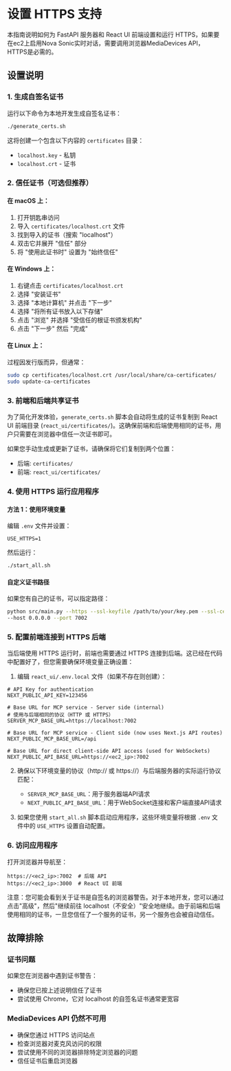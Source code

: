# 设置 HTTPS 支持

本指南说明如何为 FastAPI 服务器和 React UI 前端设置和运行 HTTPS，如果要在ec2上启用Nova Sonic实时对话，需要调用浏览器MediaDevices API，HTTPS是必需的。

## 设置说明

### 1. 生成自签名证书

运行以下命令为本地开发生成自签名证书：

```bash
./generate_certs.sh
```

这将创建一个包含以下内容的 `certificates` 目录：
- `localhost.key` - 私钥
- `localhost.crt` - 证书

### 2. 信任证书（可选但推荐）

#### 在 macOS 上：
1. 打开钥匙串访问
2. 导入 `certificates/localhost.crt` 文件
3. 找到导入的证书（搜索 "localhost"）
4. 双击它并展开 "信任" 部分
5. 将 "使用此证书时" 设置为 "始终信任"

#### 在 Windows 上：
1. 右键点击 `certificates/localhost.crt`
2. 选择 "安装证书"
3. 选择 "本地计算机" 并点击 "下一步"
4. 选择 "将所有证书放入以下存储"
5. 点击 "浏览" 并选择 "受信任的根证书颁发机构"
6. 点击 "下一步" 然后 "完成"

#### 在 Linux 上：
过程因发行版而异，但通常：
```bash
sudo cp certificates/localhost.crt /usr/local/share/ca-certificates/
sudo update-ca-certificates
```

### 3. 前端和后端共享证书

为了简化开发体验，`generate_certs.sh` 脚本会自动将生成的证书复制到 React UI 前端目录 (`react_ui/certificates/`)。这确保前端和后端使用相同的证书，用户只需要在浏览器中信任一次证书即可。

如果您手动生成或更新了证书，请确保将它们复制到两个位置：
- 后端: `certificates/`
- 前端: `react_ui/certificates/`

### 4. 使用 HTTPS 运行应用程序

#### 方法 1：使用环境变量

编辑 `.env` 文件并设置：
```
USE_HTTPS=1
```

然后运行：
```bash
./start_all.sh
```

#### 自定义证书路径

如果您有自己的证书，可以指定路径：
```bash
python src/main.py --https --ssl-keyfile /path/to/your/key.pem --ssl-certfile /path/to/your/cert.pem  --mcp-conf conf/config.json --user-conf conf/user_mcp_config.json \
--host 0.0.0.0 --port 7002
```

### 5. 配置前端连接到 HTTPS 后端

当后端使用 HTTPS 运行时，前端也需要通过 HTTPS 连接到后端。这已经在代码中配置好了，但您需要确保环境变量正确设置：

1. 编辑 `react_ui/.env.local` 文件（如果不存在则创建）：
```
# API Key for authentication
NEXT_PUBLIC_API_KEY=123456

# Base URL for MCP service - Server side (internal)
# 使用与后端相同的协议（HTTP 或 HTTPS）
SERVER_MCP_BASE_URL=https://localhost:7002

# Base URL for MCP service - Client side (now uses Next.js API routes)
NEXT_PUBLIC_MCP_BASE_URL=/api

# Base URL for direct client-side API access (used for WebSockets)
NEXT_PUBLIC_API_BASE_URL=https://<ec2_ip>:7002
```

2. 确保以下环境变量的协议（http:// 或 https://）与后端服务器的实际运行协议匹配：
   - `SERVER_MCP_BASE_URL`：用于服务器端API请求
   - `NEXT_PUBLIC_API_BASE_URL`：用于WebSocket连接和客户端直接API请求

3. 如果您使用 `start_all.sh` 脚本启动应用程序，这些环境变量将根据 `.env` 文件中的 `USE_HTTPS` 设置自动配置。

### 6. 访问应用程序

打开浏览器并导航至：
```
https://<ec2_ip>:7002  # 后端 API
https://<ec2_ip>:3000  # React UI 前端
```

注意：您可能会看到关于证书是自签名的浏览器警告。对于本地开发，您可以通过点击"高级"，然后"继续前往 localhost（不安全）"安全地继续。由于前端和后端使用相同的证书，一旦您信任了一个服务的证书，另一个服务也会被自动信任。

## 故障排除

### 证书问题
如果您在浏览器中遇到证书警告：
- 确保您已按上述说明信任了证书
- 尝试使用 Chrome，它对 localhost 的自签名证书通常更宽容

### MediaDevices API 仍然不可用
- 确保您通过 HTTPS 访问站点
- 检查浏览器对麦克风访问的权限
- 尝试使用不同的浏览器排除特定浏览器的问题
- 信任证书后重启浏览器